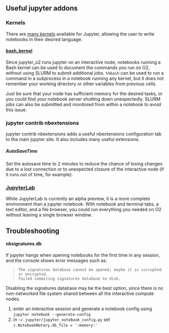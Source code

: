## Useful jupyter addons

### Kernels
There are [many kernels](https://github.com/jupyter/jupyter/wiki/Jupyter-kernels)
available for Jupyter, allowing the user to write notebooks in their desired language.

#### [bash_kernel](https://pypi.python.org/pypi/bash_kernel)
Since jupyter_o2 runs jupyter on an interactive node, 
notebooks running a Bash kernel can be used to document the commands 
you run on O2, without using SLURM to submit additional jobs. 
`%%bash` can be used to run a command in a subprocess in a notebook running any kernel,
but it does not remember your working directory or other variables from previous cells.  
 
Just be sure that your node has sufficient memory for the desired tasks,
or you could find your notebook server shutting down unexpectedly.
SLURM jobs can also be submitted and monitored from within a notebook to avoid this issue.

### jupyter contrib nbextensions
jupyter contrib nbextensions adds a useful nbextensions configuration tab 
to the main jupyter site. It also includes many useful extensions.
##### AutoSaveTime
Set the autosave time to 2 minutes to reduce the chance of losing changes 
due to a lost connection or to unexpected closure of the interactive node
(if it runs out of time, for example).

### [JupyterLab](https://github.com/jupyterlab/jupyterlab)
While JupyterLab is currently an alpha preview, 
it is a more complete environment than a jupyter notebook. 
With notebook and terminal tabs, a text editor, and a file browser, 
you could run everything you needed on O2 without leaving a single
browser window.

## Troubleshooting
#### nbsignatures.db
If jupyter hangs when opening notebooks for the first time in any session, and the console 
shows error messages such as:
  > `The signatures database cannot be opened; maybe it is corrupted or encrypted.`  
  > `Failed commiting signatures database to disk.`  

  Disabling the signatures database may be the best option, since there is no non-networked
  file system shared between all the interactive compute nodes.
  
  1. enter an interactive session and generate a notebook config using
   `jupyter notebook --generate-config`
  2. in `~/.jupyter/jupyter_notebook_config.py` set `c.NotebookNotary.db_file = ':memory:'`
  
